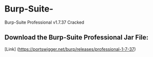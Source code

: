 # Burp-Suite-
Burp-Suite Professional v1.7.37 Cracked

## Download the Burp-Suite Professional Jar File: 
[Link] (https://portswigger.net/burp/releases/professional-1-7-37)
